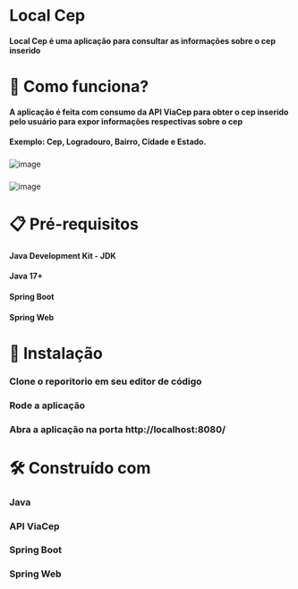 # Local Cep
#### Local Cep é uma aplicação para consultar as informações sobre o cep inserido

# 💭 Como funciona?
#### A aplicação é feita com consumo da API ViaCep para obter o cep inserido pelo usuário para expor informações respectivas sobre o cep
#### Exemplo: Cep, Logradouro, Bairro, Cidade e Estado.

###

![image](https://github.com/user-attachments/assets/eeb3c332-e3e4-40a6-9615-70503a340ff3)

### 

![image](https://github.com/user-attachments/assets/6158c8dc-b5e9-4b13-8f57-cca22ce1b956)

# 📋 Pré-requisitos
####  Java Development Kit - JDK
#### Java 17+
#### Spring Boot
#### Spring Web


# 🔧 Instalação
### Clone o reporitorio em seu editor de código
### Rode a aplicação
### Abra a aplicação na porta http://localhost:8080/


# 🛠️ Construído com
### Java 
### API ViaCep
### Spring Boot 
### Spring Web
